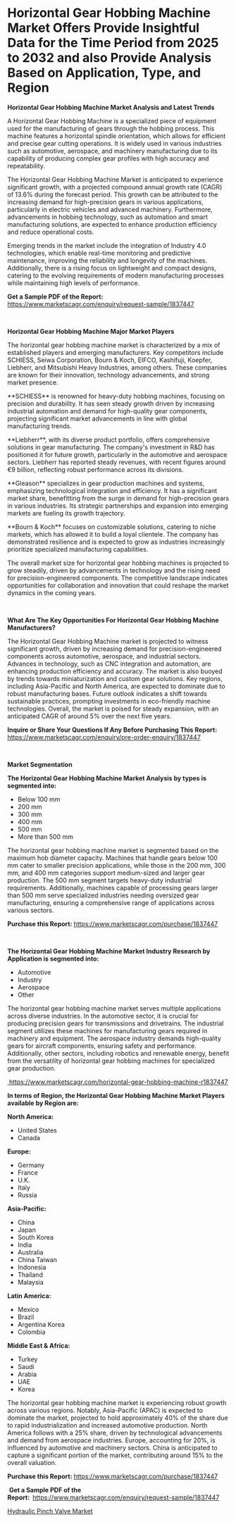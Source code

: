<p><h1>Horizontal Gear Hobbing Machine Market Offers Provide Insightful Data for the Time Period from 2025 to 2032 and also Provide Analysis Based on Application, Type, and Region</h1></p><p><strong>Horizontal Gear Hobbing Machine Market Analysis and Latest Trends</strong></p>
<p><p>A Horizontal Gear Hobbing Machine is a specialized piece of equipment used for the manufacturing of gears through the hobbing process. This machine features a horizontal spindle orientation, which allows for efficient and precise gear cutting operations. It is widely used in various industries such as automotive, aerospace, and machinery manufacturing due to its capability of producing complex gear profiles with high accuracy and repeatability.</p><p>The Horizontal Gear Hobbing Machine Market is anticipated to experience significant growth, with a projected compound annual growth rate (CAGR) of 13.6% during the forecast period. This growth can be attributed to the increasing demand for high-precision gears in various applications, particularly in electric vehicles and advanced machinery. Furthermore, advancements in hobbing technology, such as automation and smart manufacturing solutions, are expected to enhance production efficiency and reduce operational costs.</p><p>Emerging trends in the market include the integration of Industry 4.0 technologies, which enable real-time monitoring and predictive maintenance, improving the reliability and longevity of the machines. Additionally, there is a rising focus on lightweight and compact designs, catering to the evolving requirements of modern manufacturing processes while maintaining high levels of performance.</p></p>
<p><strong>Get a Sample PDF of the Report:&nbsp;</strong> <a href="https://www.marketscagr.com/enquiry/request-sample/1837447?utm_campaign=1869&utm_medium=2&utm_source=Github&utm_content=ia&utm_term=19022025&utm_id=horizontal-gear-hobbing-machine">https://www.marketscagr.com/enquiry/request-sample/1837447</a></p>
<p>&nbsp;</p>
<p><strong>Horizontal Gear Hobbing Machine Major Market Players</strong></p>
<p><p>The horizontal gear hobbing machine market is characterized by a mix of established players and emerging manufacturers. Key competitors include SCHIESS, Seiwa Corporation, Bourn & Koch, EIFCO, Kashifuji, Koepfer, Liebherr, and Mitsubishi Heavy Industries, among others. These companies are known for their innovation, technology advancements, and strong market presence.</p><p>**SCHIESS** is renowned for heavy-duty hobbing machines, focusing on precision and durability. It has seen steady growth driven by increasing industrial automation and demand for high-quality gear components, projecting significant market advancements in line with global manufacturing trends.</p><p>**Liebherr**, with its diverse product portfolio, offers comprehensive solutions in gear manufacturing. The company's investment in R&D has positioned it for future growth, particularly in the automotive and aerospace sectors. Liebherr has reported steady revenues, with recent figures around €9 billion, reflecting robust performance across its divisions.</p><p>**Gleason** specializes in gear production machines and systems, emphasizing technological integration and efficiency. It has a significant market share, benefitting from the surge in demand for high-precision gears in various industries. Its strategic partnerships and expansion into emerging markets are fueling its growth trajectory.</p><p>**Bourn & Koch** focuses on customizable solutions, catering to niche markets, which has allowed it to build a loyal clientele. The company has demonstrated resilience and is expected to grow as industries increasingly prioritize specialized manufacturing capabilities.</p><p>The overall market size for horizontal gear hobbing machines is projected to grow steadily, driven by advancements in technology and the rising need for precision-engineered components. The competitive landscape indicates opportunities for collaboration and innovation that could reshape the market dynamics in the coming years.</p></p>
<p>&nbsp;</p>
<p><strong>What Are The Key Opportunities For Horizontal Gear Hobbing Machine Manufacturers?</strong></p>
<p><p>The Horizontal Gear Hobbing Machine market is projected to witness significant growth, driven by increasing demand for precision-engineered components across automotive, aerospace, and industrial sectors. Advances in technology, such as CNC integration and automation, are enhancing production efficiency and accuracy. The market is also buoyed by trends towards miniaturization and custom gear solutions. Key regions, including Asia-Pacific and North America, are expected to dominate due to robust manufacturing bases. Future outlook indicates a shift towards sustainable practices, prompting investments in eco-friendly machine technologies. Overall, the market is poised for steady expansion, with an anticipated CAGR of around 5% over the next five years.</p></p>
<p><strong>Inquire or Share Your Questions If Any Before Purchasing This Report:</strong> <a href="https://www.marketscagr.com/enquiry/pre-order-enquiry/1837447?utm_campaign=1869&utm_medium=2&utm_source=Github&utm_content=ia&utm_term=19022025&utm_id=horizontal-gear-hobbing-machine">https://www.marketscagr.com/enquiry/pre-order-enquiry/1837447</a></p>
<p>&nbsp;</p>
<p><strong>Market Segmentation</strong></p>
<p><strong>The Horizontal Gear Hobbing Machine Market Analysis by types is segmented into:</strong></p>
<p><ul><li>Below 100 mm</li><li>200 mm</li><li>300 mm</li><li>400 mm</li><li>500 mm</li><li>More than 500 mm</li></ul></p>
<p><p>The horizontal gear hobbing machine market is segmented based on the maximum hob diameter capacity. Machines that handle gears below 100 mm cater to smaller precision applications, while those in the 200 mm, 300 mm, and 400 mm categories support medium-sized and larger gear production. The 500 mm segment targets heavy-duty industrial requirements. Additionally, machines capable of processing gears larger than 500 mm serve specialized industries needing oversized gear manufacturing, ensuring a comprehensive range of applications across various sectors.</p></p>
<p><strong>Purchase this Report:&nbsp;</strong><a href="https://www.marketscagr.com/purchase/1837447?utm_campaign=1869&utm_medium=2&utm_source=Github&utm_content=ia&utm_term=19022025&utm_id=horizontal-gear-hobbing-machine">https://www.marketscagr.com/purchase/1837447</a></p>
<p>&nbsp;</p>
<p><strong>The Horizontal Gear Hobbing Machine Market Industry Research by Application is segmented into:</strong></p>
<p><ul><li>Automotive</li><li>Industry</li><li>Aerospace</li><li>Other</li></ul></p>
<p><p>The horizontal gear hobbing machine market serves multiple applications across diverse industries. In the automotive sector, it is crucial for producing precision gears for transmissions and drivetrains. The industrial segment utilizes these machines for manufacturing gears required in machinery and equipment. The aerospace industry demands high-quality gears for aircraft components, ensuring safety and performance. Additionally, other sectors, including robotics and renewable energy, benefit from the versatility of horizontal gear hobbing machines for specialized gear production.</p></p>
<p><a href="https://www.marketscagr.com/horizontal-gear-hobbing-machine-r1837447?utm_campaign=1869&utm_medium=2&utm_source=Github&utm_content=ia&utm_term=19022025&utm_id=horizontal-gear-hobbing-machine">&nbsp;https://www.marketscagr.com/horizontal-gear-hobbing-machine-r1837447</a></p>
<p><strong>In terms of Region, the Horizontal Gear Hobbing Machine Market Players available by Region are:</strong></p>
<p>
    <p> <strong> North America: </strong>
        <ul>
            <li>United States</li>
            <li>Canada</li>
        </ul>
        </p> 
    <p> <strong> Europe: </strong>
        <ul>
            <li>Germany</li>
            <li>France</li>
            <li>U.K.</li>
            <li>Italy</li>
            <li>Russia</li>
        </ul>
        </p> 
    <p> <strong> Asia-Pacific: </strong>
        <ul>
            <li>China</li>
            <li>Japan</li>
            <li>South Korea</li>
            <li>India</li>
            <li>Australia</li>
            <li>China Taiwan</li>
            <li>Indonesia</li>
            <li>Thailand</li>
            <li>Malaysia</li>
        </ul>
        </p> 
    <p> <strong> Latin America: </strong>
        <ul>
            <li>Mexico</li>
            <li>Brazil</li>
            <li>Argentina Korea</li>
            <li>Colombia</li>
        </ul>
        </p> 
    <p> <strong> Middle East & Africa: </strong>
        <ul>
            <li>Turkey</li>
            <li>Saudi</li>
            <li>Arabia</li>
            <li>UAE</li>
            <li>Korea</li>
        </ul>
    </p>
    </p>
<p><p>The horizontal gear hobbing machine market is experiencing robust growth across various regions. Notably, Asia-Pacific (APAC) is expected to dominate the market, projected to hold approximately 40% of the share due to rapid industrialization and increased automotive production. North America follows with a 25% share, driven by technological advancements and demand from aerospace industries. Europe, accounting for 20%, is influenced by automotive and machinery sectors. China is anticipated to capture a significant portion of the market, contributing around 15% to the overall valuation.</p></p>
<p><strong>Purchase this Report: </strong><a href="https://www.marketscagr.com/purchase/1837447?utm_campaign=1869&utm_medium=2&utm_source=Github&utm_content=ia&utm_term=19022025&utm_id=horizontal-gear-hobbing-machine">https://www.marketscagr.com/purchase/1837447</a></p>
<p>&nbsp;<strong>Get a Sample PDF of the Report:&nbsp;&nbsp;</strong><a href="https://www.marketscagr.com/enquiry/request-sample/1837447?utm_campaign=1869&utm_medium=2&utm_source=Github&utm_content=ia&utm_term=19022025&utm_id=horizontal-gear-hobbing-machine">https://www.marketscagr.com/enquiry/request-sample/1837447</a></p>
<p><strong></strong></p>
<p><p><a href="https://github.com/provorikovar/Market-Research-Report-List-7/blob/main/hydraulic-pinch-valve-market.md?utm_campaign=1869&utm_medium=2&utm_source=Github&utm_content=ia&utm_term=19022025&utm_id=horizontal-gear-hobbing-machine">Hydraulic Pinch Valve Market</a></p></p>